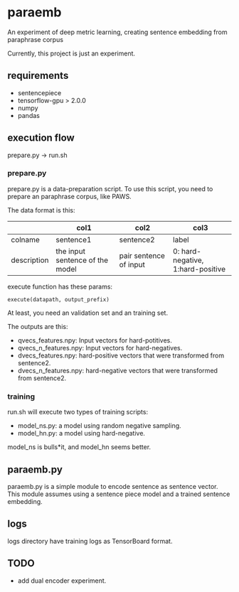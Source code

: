 # paraemb
An experiment of deep metric learning, creating sentence embedding from paraphrase corpus

Currently, this project is just an experiment.

## requirements

- sentencepiece
- tensorflow-gpu > 2.0.0
- numpy
- pandas


## execution flow

prepare.py -> run.sh

### prepare.py

prepare.py is a data-preparation script. To use this script, you need to prepare an paraphrase corpus, like PAWS.

The data format is this:

||col1|col2|col3|
|---|---|---|---|
|colname|sentence1|sentence2|label|
|description|the input sentence of the model|pair sentence of input|0: hard-negative, 1:hard-positive|

execute function has these params:

```
execute(datapath, output_prefix)
```

At least, you need an validation set and an training set.

The outputs are this:

- qvecs_features.npy: Input vectors for hard-potitives.
- qvecs_n_features.npy: Input vectors for hard-negatives.
- dvecs_features.npy: hard-positive vectors that were transformed from sentence2.
- dvecs_n_features.npy: hard-negative vectors that were transformed from sentence2.

### training
run.sh will execute two types of training scripts:

- model_ns.py: a model using random negative sampling.
- model_hn.py: a model using hard-negative.

model_ns is bulls*it, and model_hn seems better.

## paraemb.py

paraemb.py is a simple module to encode sentence as sentence vector.
This module assumes using a sentence piece model and a trained sentence embedding.

## logs

logs directory have training logs as TensorBoard format.

## TODO

- add dual encoder experiment.